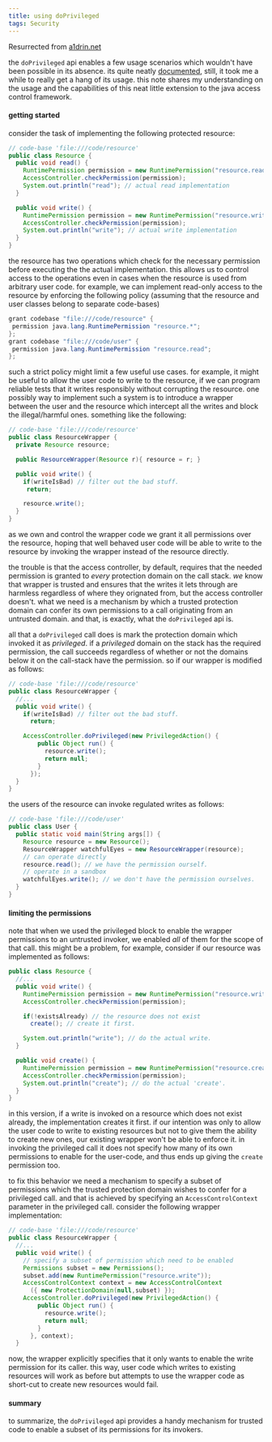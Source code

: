 ```yaml
---
title: using doPrivileged
tags: Security
---
```


<div class="alert alert-light">Resurrected from <a href="https://web.archive.org/web/20120601230618/http://a1drin.net:80/do_privileged.html">a1drin.net</a></div>


the `doPrivileged` api enables a few usage scenarios which wouldn't have
been possible in its absence.  its quite neatly [documented](http://java.sun.com/j2se/1.4.2/docs/guide/security/doprivileged.html), still, it took
me a while to really get a hang of its usage. this note shares my
understanding on the usage and the capabilities of this neat little
extension to the java access control framework.

#### getting started<a id="sec-1" name="sec-1"></a>

consider the task of implementing the following protected resource:

```java
// code-base 'file:///code/resource'
public class Resource {
  public void read() {
    RuntimePermission permission = new RuntimePermission("resource.read");
    AccessController.checkPermission(permission);
    System.out.println("read"); // actual read implementation 
  }

  public void write() {
    RuntimePermission permission = new RuntimePermission("resource.write");
    AccessController.checkPermission(permission);
    System.out.println("write"); // actual write implementation
  }
}
```

the resource has two operations which check for the necessary permission
before executing the the actual implementation. this allows us to control
access to the operations even in cases when the resource is used from
arbitrary user code. for example, we can implement read-only access to the
resource by enforcing the following policy (assuming that the resource and
user classes belong to separate code-bases)

```java
grant codebase "file:///code/resource" {
 permission java.lang.RuntimePermission "resource.*";
};
grant codebase "file:///code/user" {
 permission java.lang.RuntimePermission "resource.read";
};
```

such a strict policy might limit a few useful use cases. for example, it
might be useful to allow the user code to write to the resource, if we can
program reliable tests that it writes responsibly without corrupting the
resource. one possibly way to implement such a system is to introduce a
wrapper between the user and the resource which intercept all the writes
and block the illegal/harmful ones. something like the following:

```java
// code-base 'file:///code/resource'
public class ResourceWrapper {
  private Resource resource;

  public ResourceWrapper(Resource r){ resource = r; }

  public void write() {
    if(writeIsBad) // filter out the bad stuff.
     return; 

    resource.write();
  }
}
```

as we own and control the wrapper code we grant it all permissions over the
resource, hoping that well behaved user code will be able to write to the
resource by invoking the wrapper instead of the resource directly.

the trouble is that the access controller, by default, requires that the
needed permission is granted to *every* protection domain on the call
stack. *we* know that wrapper is trusted and ensures that the writes it
lets through are harmless regardless of where they orignated from, but the
access controller doesn't. what we need is a mechanism by which a trusted
protection domain can confer its own permissions to a call originating from
an untrusted domain. and that, is exactly, what the `doPrivileged` api is.

all that a `doPrivileged` call does is mark the protection domain which
invoked it as *privileged*. if a *privileged* domain on the stack has the
required permission, the call succeeds regardless of whether or not the
domains below it on the call-stack have the permission. so if our wrapper
is modified as follows:

```java
// code-base 'file:///code/resource'
public class ResourceWrapper {
  //...
  public void write() {
    if(writeIsBad) // filter out the bad stuff.
      return; 

    AccessController.doPrivileged(new PrivilegedAction() {
        public Object run() {
          resource.write();
          return null;
        }
      });
  }
}
```
the users of the resource can invoke regulated writes as follows:


```java
// code-base 'file:///code/user'
public class User {
  public static void main(String args[]) {
    Resource resource = new Resource();
    ResourceWrapper watchfulEyes = new ResourceWrapper(resource);
    // can operate directly
    resource.read(); // we have the permission ourself.
    // operate in a sandbox
    watchfulEyes.write(); // we don't have the permission ourselves.
  }
}
```

#### limiting the permissions<a id="sec-2" name="sec-2"></a>

note that when we used the privileged block to enable the wrapper
permissions to an untrusted invoker, we enabled *all* of them for the scope
of that call. this might be a problem, for example, consider if our
resource was implemented as follows:

```java
public class Resource {
  //...
  public void write() {
    RuntimePermission permission = new RuntimePermission("resource.write");
    AccessController.checkPermission(permission);

    if(!existsAlready) // the resource does not exist
      create(); // create it first.

    System.out.println("write"); // do the actual write.
  }

  public void create() {
    RuntimePermission permission = new RuntimePermission("resource.create");
    AccessController.checkPermission(permission);
    System.out.println("create"); // do the actual 'create'.
  }
}
```
in this version, if a write is invoked on a resource which does not exist
already, the implementation creates it first.  if our intention was only to
allow the user code to write to existing resources but not to give them the
ability to create new ones, our existing wrapper won't be able to enforce
it. in invoking the privileged call it does not specify how many of its own
permissions to enable for the user-code, and thus ends up giving the
`create` permission too.  

to fix this behavior we need a mechanism to specify a subset of permissions
which the trusted protection domain wishes to confer for a privileged
call. and that is achieved by specifying an `AccessControlContext`
parameter in the privileged call.  consider the following wrapper
implementation:

```java
// code-base 'file:///code/resource'
public class ResourceWrapper {
  //...
  public void write() {
    // specify a subset of permission which need to be enabled
    Permissions subset = new Permissions();
    subset.add(new RuntimePermission("resource.write"));
    AccessControlContext context = new AccessControlContext
      ({ new ProtectionDomain(null,subset) });
    AccessController.doPrivileged(new PrivilegedAction() {
        public Object run() {
          resource.write();
          return null;
        }
      }, context);
  }
```
now, the wrapper explicitly specifies that it only wants to enable the
write permission for its caller. this way, user code which writes to
existing resources will work as before but attempts to use the wrapper code
as short-cut to create new resources would fail.

#### summary<a id="sec-3" name="sec-3"></a>

to summarize, the `doPrivileged` api provides a handy mechanism for trusted
code to enable a subset of its permissions for its invokers.
